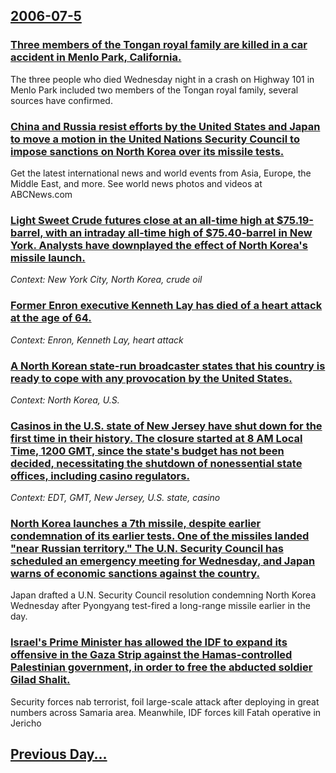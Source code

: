 ## [2006-07-5](/news/2006/07/5/index.md)

### [ Three members of the Tongan royal family are killed in a car accident in Menlo Park, California. ](/news/2006/07/5/three-members-of-the-tongan-royal-family-are-killed-in-a-car-accident-in-menlo-park-california.md)
The three people who died Wednesday night in a crash on Highway 101 in Menlo Park included two members of the Tongan royal family, several sources have confirmed. 

### [ China and Russia resist efforts by the United States and Japan to move a motion in the United Nations Security Council to impose sanctions on North Korea over its missile tests. ](/news/2006/07/5/china-and-russia-resist-efforts-by-the-united-states-and-japan-to-move-a-motion-in-the-united-nations-security-council-to-impose-sanctions.md)
Get the latest international news and world events from Asia, Europe, the Middle East, and more. See world news photos and videos at ABCNews.com

### [ Light Sweet Crude futures close at an all-time high at $75.19-barrel, with an intraday all-time high of $75.40-barrel in New York. Analysts have downplayed the effect of North Korea's missile launch. ](/news/2006/07/5/light-sweet-crude-futures-close-at-an-all-time-high-at-75-19-barrel-with-an-intraday-all-time-high-of-75-40-barrel-in-new-york-analysts.md)
_Context: New York City, North Korea, crude oil_

### [ Former Enron executive Kenneth Lay has died of a heart attack at the age of 64. ](/news/2006/07/5/former-enron-executive-kenneth-lay-has-died-of-a-heart-attack-at-the-age-of-64.md)
_Context: Enron, Kenneth Lay, heart attack_

### [ A North Korean state-run broadcaster states that his country is ready to cope with any provocation by the United States. ](/news/2006/07/5/a-north-korean-state-run-broadcaster-states-that-his-country-is-ready-to-cope-with-any-provocation-by-the-united-states.md)
_Context: North Korea, U.S._

### [ Casinos in the U.S. state of New Jersey have shut down for the first time in their history. The closure started at 8 AM Local Time, 1200 GMT, since the state's budget has not been decided, necessitating the shutdown of nonessential state offices, including casino regulators.](/news/2006/07/5/casinos-in-the-u-s-state-of-new-jersey-have-shut-down-for-the-first-time-in-their-history-the-closure-started-at-8-am-local-time-1200-gm.md)
_Context: EDT, GMT, New Jersey, U.S. state, casino_

### [ North Korea launches a 7th missile, despite earlier condemnation of its earlier tests. One of the missiles landed "near Russian territory." The U.N. Security Council has scheduled an emergency meeting for Wednesday, and Japan warns of economic sanctions against the country. ](/news/2006/07/5/north-korea-launches-a-7th-missile-despite-earlier-condemnation-of-its-earlier-tests-one-of-the-missiles-landed-near-russian-territory.md)
Japan drafted a U.N. Security Council resolution condemning North Korea Wednesday after Pyongyang test-fired a long-range missile earlier in the day.

### [ Israel's Prime Minister has allowed the IDF to expand its offensive in the Gaza Strip against the Hamas-controlled Palestinian government, in order to free the abducted soldier Gilad Shalit. ](/news/2006/07/5/israel-s-prime-minister-has-allowed-the-idf-to-expand-its-offensive-in-the-gaza-strip-against-the-hamas-controlled-palestinian-government.md)
Security forces nab terrorist, foil large-scale attack after deploying in great numbers across Samaria area. Meanwhile, IDF forces kill Fatah operative in Jericho 

## [Previous Day...](/news/2006/07/4/index.md)

